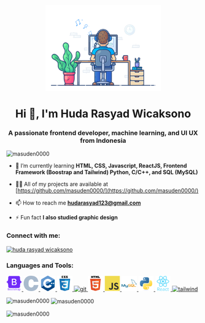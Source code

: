 <p align="center"> <img src="https://raw.githubusercontent.com/jsuarezruiz/jsuarezruiz/master/images/coding.gif" alt="masuden0000" width="300" /> </p>
  
<h1 align="center">Hi 👋, I'm Huda Rasyad Wicaksono</h1>
<h3 align="center">A passionate frontend developer, machine learning, and UI UX from Indonesia</h3>

<p align="left"> <img src="https://komarev.com/ghpvc/?username=masuden0000&label=Profile%20views&color=0e75b6&style=flat" alt="masuden0000" /> </p>


- 🌱 I’m currently learning **HTML, CSS, Javascript, ReactJS, Frontend Framework (Boostrap and Tailwind) Python, C/C++, and SQL (MySQL)**

- 👨‍💻 All of my projects are available at [https://github.com/masuden0000/](https://github.com/masuden0000/)

- 📫 How to reach me **hudarasyad123@gmail.com**

- ⚡ Fun fact **I also studied graphic design**

<h3 align="left">Connect with me:</h3>
<p align=AC"left">
<a href="https://linkedin.com/in/huda rasyad wicaksono" target="blank"><img align="center" src="https://raw.githubusercontent.com/rahuldkjain/github-profile-readme-generator/master/src/images/icons/Social/linked-in-alt.svg" alt="huda rasyad wicaksono" height="30" width="40" /></a>
</p>

<h3 align="left">Languages and Tools:</h3>
<p align="left"> <a href="https://getbootstrap.com" target="_blank" rel="noreferrer"> <img src="https://raw.githubusercontent.com/devicons/devicon/master/icons/bootstrap/bootstrap-plain-wordmark.svg" alt="bootstrap" width="40" height="40"/> </a> <a href="https://www.cprogramming.com/" target="_blank" rel="noreferrer"> <img src="https://raw.githubusercontent.com/devicons/devicon/master/icons/c/c-original.svg" alt="c" width="40" height="40"/> </a> <a href="https://www.w3schools.com/cpp/" target="_blank" rel="noreferrer"> <img src="https://raw.githubusercontent.com/devicons/devicon/master/icons/cplusplus/cplusplus-original.svg" alt="cplusplus" width="40" height="40"/> </a> <a href="https://www.w3schools.com/css/" target="_blank" rel="noreferrer"> <img src="https://raw.githubusercontent.com/devicons/devicon/master/icons/css3/css3-original-wordmark.svg" alt="css3" width="40" height="40"/> </a> <a href="https://git-scm.com/" target="_blank" rel="noreferrer"> <img src="https://www.vectorlogo.zone/logos/git-scm/git-scm-icon.svg" alt="git" width="40" height="40"/> </a> <a href="https://www.w3.org/html/" target="_blank" rel="noreferrer"> <img src="https://raw.githubusercontent.com/devicons/devicon/master/icons/html5/html5-original-wordmark.svg" alt="html5" width="40" height="40"/> </a> <a href="https://developer.mozilla.org/en-US/docs/Web/JavaScript" target="_blank" rel="noreferrer"> <img src="https://raw.githubusercontent.com/devicons/devicon/master/icons/javascript/javascript-original.svg" alt="javascript" width="40" height="40"/> </a> <a href="https://www.mysql.com/" target="_blank" rel="noreferrer"> <img src="https://raw.githubusercontent.com/devicons/devicon/master/icons/mysql/mysql-original-wordmark.svg" alt="mysql" width="40" height="40"/> </a> <a href="https://www.python.org" target="_blank" rel="noreferrer"> <img src="https://raw.githubusercontent.com/devicons/devicon/master/icons/python/python-original.svg" alt="python" width="40" height="40"/> </a> <a href="https://reactjs.org/" target="_blank" rel="noreferrer"> <img src="https://raw.githubusercontent.com/devicons/devicon/master/icons/react/react-original-wordmark.svg" alt="react" width="40" height="40"/> </a> <a href="https://tailwindcss.com/" target="_blank" rel="noreferrer"> <img src="https://www.vectorlogo.zone/logos/tailwindcss/tailwindcss-icon.svg" alt="tailwind" width="40" height="40"/> </a> </p>

<p><img align="left" src="https://github-readme-stats.vercel.app/api/top-langs?username=masuden0000&show_icons=true&locale=en&layout=compact" alt="masuden0000" /></p>

<p>&nbsp;<img align="center" src="https://github-readme-stats.vercel.app/api?username=masuden0000&show_icons=true&locale=en" alt="masuden0000" /></p>

<p><img align="center" src="https://github-readme-streak-stats.herokuapp.com/?user=masuden0000&" alt="masuden0000" /></p>
